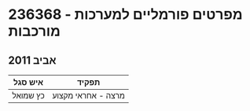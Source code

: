 # 236368 - מפרטים פורמליים למערכות מורכבות

## אביב 2011

| איש סגל | תפקיד |
| ---- | ---- |
| כץ שמואל | מרצה - אחראי מקצוע |

